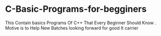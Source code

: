# C-Basic-Programs-for-begginers
This Contain basics Programs Of C++ That Every Beginner Should Know . Motive is to Help New Batches looking forward for good It carrier

